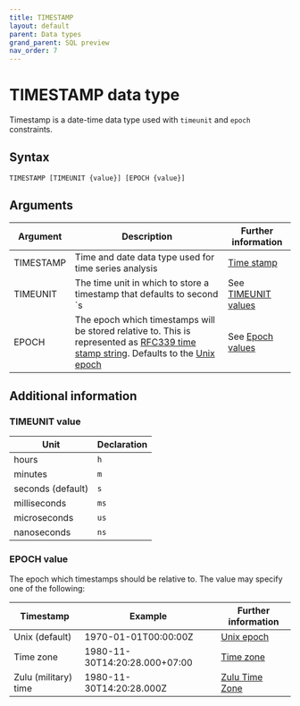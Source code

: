 ```yaml
---
title: TIMESTAMP
layout: default
parent: Data types
grand_parent: SQL preview
nav_order: 7
---
```


# TIMESTAMP data type

Timestamp is a date-time data type used with `timeunit` and `epoch` constraints.

## Syntax

```
TIMESTAMP [TIMEUNIT {value}] [EPOCH {value}]
```

## Arguments

| Argument | Description | Further information |
|---|---|---|
| TIMESTAMP | Time and date data type used for time series analysis | [Time stamp](https://en.wikipedia.org/wiki/Timestamp) |
| TIMEUNIT | The time unit in which to store a timestamp that defaults to second `s | See [TIMEUNIT values](#timeunit-value) |
| EPOCH | The epoch which timestamps will be stored relative to. This is represented as [RFC339 time stamp string](https://www.rfc-editor.org/rfc/rfc3339). Defaults to the [Unix epoch](https://www.unixtutorial.org/unix-epoch/) | See [Epoch values](#epoch-value) |

## Additional information

### TIMEUNIT value

| Unit | Declaration |
|---|---|
| hours | `h` |
| minutes | `m` |
| seconds (default) | `s` |
| milliseconds | `ms` |
| microseconds | `us` |
| nanoseconds | `ns` |

### EPOCH value

The epoch which timestamps should be relative to. The value may specify one of the following:

| Timestamp | Example | Further information |
|---|---|---|
| Unix (default) | 1970-01-01T00:00:00Z | [Unix epoch](https://www.unixtutorial.org/unix-epoch/) |
| Time zone | 1980-11-30T14:20:28.000+07:00 | [Time zone](https://en.wikipedia.org/wiki/Time_zone) |
| Zulu (military) time | 1980-11-30T14:20:28.000Z | [Zulu Time Zone](https://www.timeanddate.com/time/zones/z) |
